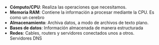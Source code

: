 - **Cómputo/CPU**: Realiza las operaciones que necesitamos.
- **Memoria RAM**: Contiene la información a procesar mediante la CPU. Es como un cerebro
- **Almacenamiento**: Archiva datos, a modo de archivos de texto plano.
- **Bases de datos**: Información almacenada de manera estructurada
- **Redes**: Cables, routers y servidores conectados unos a otros. Servidores DNS